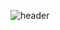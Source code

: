 ![header](https://capsule-render.vercel.app/api?type=waving&color=0:c6acf6,100:76b0d9&width=1500&height=240&section=header&text="Sunwoo's%20Github!🍀"&fontSize=50&fontColor=ffffff ) 
<!--
**sunwoopark27/sunwoopark27** is a ✨ _special_ ✨ repository because its `README.md` (this file) appears on your GitHub profile.

Here are some ideas to get you started:

- 🔭 I’m currently working on ...
- 🌱 I’m currently learning ...
- 👯 I’m looking to collaborate on ...
- 🤔 I’m looking for help with ...
- 💬 Ask me about ...
- 📫 How to reach me: ...
- 😄 Pronouns: ...
- ⚡ Fun fact: ...
-->

